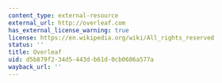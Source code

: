 ```yaml
---
content_type: external-resource
external_url: http://overleaf.com
has_external_license_warning: true
license: https://en.wikipedia.org/wiki/All_rights_reserved
status: ''
title: Overleaf
uid: d5b879f2-34d5-443d-b61d-0cb0606a577a
wayback_url: ''
---
```


